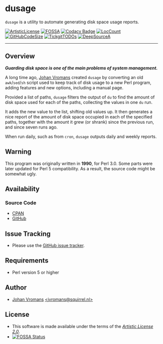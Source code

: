 # dusage

`dusage` is a utility to automate generating disk space usage reports.

[![ArtisticLicense](https://img.shields.io/badge/License-Artistic%202.0-blue.svg)](https://github.com/sciurius/dusage/LICENSE.md)
[![FOSSA](https://app.fossa.com/api/projects/git%2Bgithub.com%2Fjohnsonjh%2Fdusage.svg?type=shield)](https://github.com/sciurius/dusage/LICENSE.md)
[![Codacy Badge](https://api.codacy.com/project/badge/Grade/330c09e5b8b747ad9ebcb2351386e3be)](https://app.codacy.com/gh/johnsonjh/dusage?utm_source=github.com&utm_medium=referral&utm_content=johnsonjh/dusage&utm_campaign=Badge_Grade)
[![LocCount](https://img.shields.io/tokei/lines/github/sciurius/dusage.svg)](https://github.com/XAMPPRocky/tokei)
[![GitHubCodeSize](https://img.shields.io/github/languages/code-size/sciurius/dusage.svg)](https://github.com/sciurius/dusage)
[![TickgitTODOs](https://img.shields.io/endpoint?url=https://api.tickgit.com/badge?repo=github.com/sciurius/dusage)](https://www.tickgit.com/browse?repo=github.com/sciurius/dusage)
[![DeepSourceA](https://deepsource.io/gh/johnsonjh/dusage.svg/?label=active+issues)](https://deepsource.io/gh/johnsonjh/dusage/?ref=repository-badge)

------

## Overview

***Guarding disk space is one of the main problems of system management.***

A long time ago, [Johan Vromans](https://johan.vromans.org/) created
`dusage` by converting an old `awk`/`sed`/`sh` script used to keep
track of disk usage to a new Perl program, adding features and new
options, including a manual page.

Provided a list of paths, `dusage` filters the output of `du` to find
the amount of disk space used for each of the paths, collecting the
values in one `du` run.

It adds the new value to the list, shifting old values up. It then
generates a nice report of the amount of disk space occupied in each
of the specified paths, together with the amount it grew (or shrank)
since the previous run, and since seven runs ago.

When run daily, such as from `cron`, `dusage` outputs daily and weekly
reports.

## Warning

This program was originally written in **1990**, for Perl 3.0. Some parts were later updated for Perl 5 compatibility. As a result, the source code might be somewhat ugly.

## Availability

### Source Code

* [CPAN](https://metacpan.org/pod/App::Dusage)
* [GitHub](https://github.com/sciurius/dusage)

## Issue Tracking

* Please use the [GitHub issue tracker](https://github.com/sciurius/dusage/issues).

## Requirements

* Perl version 5 or higher

## Author

* [Johan Vromans](https://johan.vromans.org/) [\<jvromans@squirrel.nl\>](mailto:jvromans@squirrel.nl)

## License

* This software is made available under the terms of the
*[Artistic License 2.0](https://github.com/sciurius/dusage/LICENSE.md)*.
* [![FOSSA Status](https://app.fossa.com/api/projects/git%2Bgithub.com%2Fjohnsonjh%2Fdusage.svg?type=small)](https://app.fossa.com/projects/git%2Bgithub.com%2Fjohnsonjh%2Fdusage/refs/branch/master)

